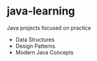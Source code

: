 # java-learning
Java projects focused on practice
- Data Structures
- Design Patterns
- Modern Java Concepts
